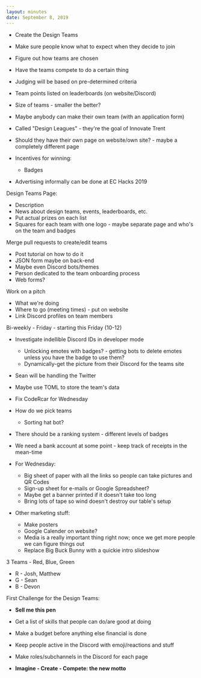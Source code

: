 ```yaml
---
layout: minutes
date: September 8, 2019
---
```


- Create the Design Teams
- Make sure people know what to expect when they decide to join

- Figure out how teams are chosen
- Have the teams compete to do a certain thing
- Judging will be based on pre-determined criteria
- Team points listed on leaderboards (on website/Discord)

- Size of teams - smaller the better?
- Maybe anybody can make their own team (with an application form)

- Called "Design Leagues" - they're the goal of Innovate Trent
- Should they have their own page on website/own site? - maybe a completely different page

- Incentives for winning:
  - Badges

- Advertising informally can be done at EC Hacks 2019

Design Teams Page:
- Description
- News about design teams, events, leaderboards, etc.
- Put actual prizes on each list
- Squares for each team with one logo - maybe separate page and who's on the team and badges

Merge pull requests to create/edit teams
- Post tutorial on how to do it
- JSON form maybe on back-end
- Maybe even Discord bots/themes
- Person dedicated to the team onboarding process
- Web forms?

Work on a pitch
- What we're doing
- Where to go (meeting times) - put on website
- Link Discord profiles on team members

Bi-weekly - Friday - starting this Friday (10-12)

- Investigate indellible Discord IDs in developer mode
  - Unlocking emotes with badges? - getting bots to delete emotes unless you have the badge to use them?
  - Dynamically-get the picture from their Discord for the teams site

- Sean will be handling the Twitter

- Maybe use TOML to store the team's data

- Fix CodeRcar for Wednesday

- How do we pick teams
  - Sorting hat bot?

- There should be a ranking system - different levels of badges

- We need a bank account at some point - keep track of receipts in the mean-time

- For Wednesday:
  - Big sheet of paper with all the links so people can take pictures and QR Codes
  - Sign-up sheet for e-mails or Google Spreadsheet?
  - Maybe get a banner printed if it doesn't take too long
  - Bring lots of tape so wind doesn't destroy our table's setup

- Other marketing stuff:
  - Make posters
  - Google Calender on website?
  - Media is a really important thing right now; once we get more people we can figure things out
  - Replace Big Buck Bunny with a quickie intro slideshow

3 Teams - Red, Blue, Green
- R - Josh, Matthew
- G - Sean
- B - Devon

First Challenge for the Design Teams:
- **Sell me this pen**

- Get a list of skills that people can do/are good at doing

- Make a budget before anything else financial is done

- Keep people active in the Discord with emoji/reactions and stuff

- Make roles/subchannels in the Discord for each page

- **Imagine - Create - Compete: the new motto**
